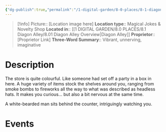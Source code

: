 ```yaml
---
{"dg-publish":true,"permalink":"/1-digital-garden/8-0-places/8-1-diagon-alley/8-1-07-gambol-and-japes/","tags":["#place","diagon-alley","shop"]}
---
```


>[!info]
>Picture:: [Location image here]
>**Location type**::  Magical Jokes & Novelty Shop
>**Located in**:: [[1 DIGITAL GARDEN/8.0 PLACES/8.1 Diagon Alley/8.01 Diagon Alley Overview\|Diagon Alley]]
>**Proprietor**:: [Proprietor Link]
>**Three-Word Summary**:: Vibrant, unnerving, imaginative

# Description

The store is quite colourful. Like someone had set off a party in a box in here. A huge variety of items stock the shelves around you, ranging from smoke bombs to fireworks all the way to what was described as headless hats. It makes you curious... but also a bit nervous at the same time. 

A white-bearded man sits behind the counter, intriguingly watching you.

# Events

